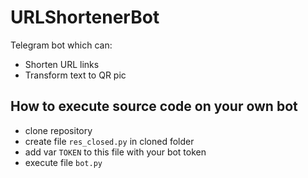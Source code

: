 # URLShortenerBot

Telegram bot which can: 
- Shorten URL links
- Transform text to QR pic

## How to execute source code on your own bot

- clone repository
- create file `res_closed.py` in cloned folder
- add var `TOKEN` to this file with your bot token
- execute file `bot.py` 